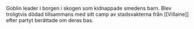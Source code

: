 Goblin leader i borgen i skogen som kidnappade smedens barn. Blev troligtvis dödad tillsammans med sitt camp av stadsvakterna från [[Villaine]] efter partyt berättade om deras bas.